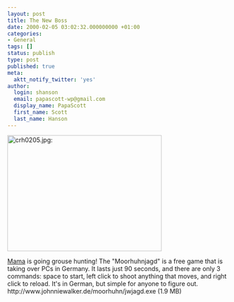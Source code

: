 ```yaml
---
layout: post
title: The New Boss
date: 2000-02-05 03:02:32.000000000 +01:00
categories:
- General
tags: []
status: publish
type: post
published: true
meta:
  aktt_notify_twitter: 'yes'
author:
  login: shanson
  email: papascott-wp@gmail.com
  display_name: PapaScott
  first_name: Scott
  last_name: Hanson
---
```

<p><img src="http://www.papascott.de/wordpress/wp-content/uploads/2000/02/crh0205.jpg" height="263" width="350" border="0" alt="crh0205.jpg: " /></p>
<p><a href="http://Mama.editthispage.com/2000/02/05">Mama</a> is going grouse hunting! The "Moorhuhnjagd" is a free game that is taking over PCs in Germany. It lasts just 90 seconds, and there are only 3 commands: space to start, left click to shoot anything that moves, and right click to reload. It's in German, but simple for anyone to figure out. http://www.johnniewalker.de/moorhuhn/jwjagd.exe (1.9 MB)</p>
